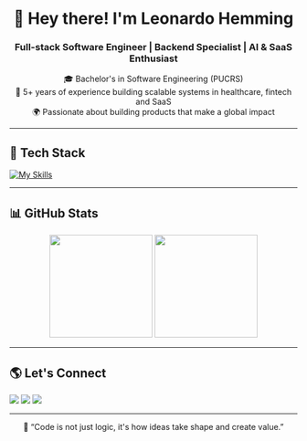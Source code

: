 <h1 align="center">👋 Hey there! I'm Leonardo Hemming</h1>
<h3 align="center">Full-stack Software Engineer | Backend Specialist | AI & SaaS Enthusiast</h3>

<p align="center">
  🎓 Bachelor's in Software Engineering (PUCRS) <br/>
  💼 5+ years of experience building scalable systems in healthcare, fintech and SaaS <br/>
  🌍 Passionate about building products that make a global impact
</p>

---

## 🚀 Tech Stack

[![My Skills](https://skillicons.dev/icons?i=java,php,nodejs,ts,react,postgres,mysql,aws,docker,git,linux)](https://skillicons.dev)

---

## 📊 GitHub Stats

<div align="center">
  <img height="180em" src="https://github-readme-stats-sigma-five.vercel.app/api?username=LdSH-dev&show_icons=true&theme=gruvbox&include_all_commits=true&count_private=true"/>
  <img height="180em" src="https://github-readme-stats-sigma-five.vercel.app/api/top-langs/?username=LdSH-dev&layout=compact&theme=gruvbox&langs_count=8"/>
</div>

---

## 🌎 Let's Connect

<a href="mailto:leonardohemming@gmail.com"><img src="https://img.shields.io/badge/-Gmail-D14836?style=for-the-badge&logo=gmail&logoColor=white" /></a>
<a href="https://www.linkedin.com/in/leonardo-hemming/" target="_blank"><img src="https://img.shields.io/badge/-LinkedIn-%230077B5?style=for-the-badge&logo=linkedin&logoColor=white" /></a>
<a href="https://instagram.com/leonardohemming" target="_blank"><img src="https://img.shields.io/badge/-Instagram-%23E4405F?style=for-the-badge&logo=instagram&logoColor=white" /></a>

---

<p align="center">🧠 “Code is not just logic, it's how ideas take shape and create value.”</p>
